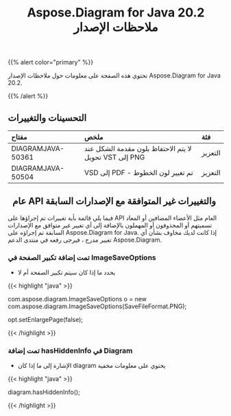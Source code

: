 ﻿---
title: Aspose.Diagram for Java 20.2 ملاحظات الإصدار
type: docs
weight: 60
url: /ar/java/aspose-diagram-for-java-20-2-release-notes/
---
{{% alert color="primary" %}} 

تحتوي هذه الصفحة على معلومات حول ملاحظات الإصدار Aspose.Diagram for Java 20.2.

{{% /alert %}} 
## **التحسينات والتغييرات**

|**مفتاح**|**ملخص**|**فئة**|
|:- |:- |:- |
|DIAGRAMJAVA-50361|لا يتم الاحتفاظ بلون مقدمة الشكل عند تحويل VST إلى PNG|التعزيز|
|DIAGRAMJAVA-50504|VSD إلى PDF - تم تغيير لون الخطوط|التعزيز|
## ` `**عام API والتغييرات غير المتوافقة مع الإصدارات السابقة**
فيما يلي قائمة بأية تغييرات تم إجراؤها على API العام مثل الأعضاء المضافين أو المعاد تسميتهم أو المحذوفون أو المهملون بالإضافة إلى أي تغيير غير متوافق مع الإصدارات السابقة تم إجراؤه على Aspose.Diagram for Java. إذا كانت لديك مخاوف بشأن أي تغيير مدرج ، فيرجى رفعه في منتدى الدعم Aspose.Diagram.
### **تمت إضافة تكبير الصفحة في ImageSaveOptions**
- يحدد ما إذا كان سيتم تكبير الصفحة أم لا

{{< highlight "java" >}}

 com.aspose.diagram.ImageSaveOptions o = new com.aspose.diagram.ImageSaveOptions(SaveFileFormat.PNG);

opt.setEnlargePage(false);

{{< /highlight >}}
### **تمت إضافة hasHiddenInfo في Diagram**
- الإشارة إلى ما إذا كان diagram يحتوي على معلومات مخفية

{{< highlight "java" >}}

 diagram.hasHiddenInfo();

{{< /highlight >}}




